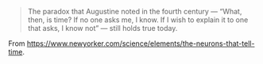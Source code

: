 <!--
.. title: Time
.. slug: time
.. date: 2018-12-21 10:21:45 UTC+01:00
.. tags: reading
.. category: 
.. link: 
.. description: 
.. type: text
-->

> The paradox that Augustine noted in the fourth century — “What, then, is time? If no one asks me, I know. If I wish to explain it to one that asks, I know not” — still holds true today.

From <https://www.newyorker.com/science/elements/the-neurons-that-tell-time>.
